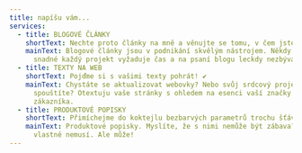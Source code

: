 ```yaml
---
title: napíšu vám...
services:
  - title: BLOGOVÉ ČLÁNKY
    shortText: Nechte proto články na mně a věnujte se tomu, v čem jste nejlepší. ♥
    mainText: Blogové články jsou v podnikání skvělým nástrojem. Někdy to ale není
      snadné každý projekt vyžaduje čas a na psaní blogu leckdy nezbývá prostor.
  - title: TEXTY NA WEB
    shortText: Pojďme si s vašimi texty pohrát! ✔
    mainText: Chystáte se aktualizovat webovky? Nebo svůj srdcový projekt teprve
      spouštíte? Otextuju vaše stránky s ohledem na esenci vaší značky i na
      zákazníka.
  - title: PRODUKTOVÉ POPISKY
    shortText: Přimíchejme do koktejlu bezbarvých parametrů trochu šťávy :)
    mainText: Produktové popisky. Myslíte, že s nimi nemůže být zábava? No… popravdě
      vlastně nemusí. Ale může!
---
```


